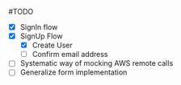 #TODO

- [x] SignIn flow
- [x] SignUp Flow
  - [x] Create User
  - [ ] Confirm email address
- [ ] Systematic way of mocking AWS remote calls
- [ ] Generalize form implementation
